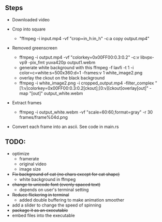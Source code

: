 ## Steps

- Downloaded video
- Crop into square

  - "ffmpeg -i input.mp4 -vf "crop=in_h:in_h" -c:a copy output.mp4"

- Removed greenscreen

  - ffmpeg -i output.mp4 -vf "colorkey=0x00FF00:0.3:0.2" -c:v libvpx-vp9 -pix_fmt yuva420p output1.webm
  - generate white background with this ffmpeg -f lavfi -t 1 -i color=c=white:s=500x360:d=1 -frames:v 1 white_image2.png
  - overlay the ckout on the black background
  - ffmpeg -i white_image2.png -i cropped_output.mp4 -filter_complex "[1:v]colorkey=0x00FF00:0.3:0.2[ckout];[0:v][ckout]overlay[out]" -map "[out]" output_white.webm

- Extract frames

  - ffmpeg -i output_white.webm -vf "scale=60:60,format=gray" -r 30 frames/frame%04d.png

- Convert each frame into an ascii. See code in main.rs

## TODO:

- optimize
  - framerate
  - original video
  - image size
- ~~Fix background of cat (no chars except for cat shape)~~
  - white background in ffmpeg
- ~~change to unicode font (evenly spaced text)~~
  - depends on user's terminal setting
- ~~Reduce flickering in terminal~~
  - added double buffering to make animation smoother
- add a slider to change the speed of spinning
- ~~package it as an executable~~
- embed files into the executable
